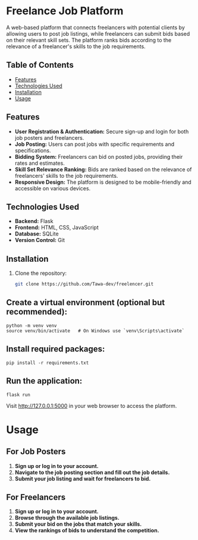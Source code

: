 # Freelance Job Platform

A web-based platform that connects freelancers with potential clients by allowing users to post job listings, while freelancers can submit bids based on their relevant skill sets. The platform ranks bids according to the relevance of a freelancer's skills to the job requirements.

## Table of Contents

- [Features](#features)
- [Technologies Used](#technologies-used)
- [Installation](#installation)
- [Usage](#usage)

## Features

- **User Registration & Authentication:** Secure sign-up and login for both job posters and freelancers.
- **Job Posting:** Users can post jobs with specific requirements and specifications.
- **Bidding System:** Freelancers can bid on posted jobs, providing their rates and estimates.
- **Skill Set Relevance Ranking:** Bids are ranked based on the relevance of freelancers' skills to the job requirements.
- **Responsive Design:** The platform is designed to be mobile-friendly and accessible on various devices.

## Technologies Used

- **Backend:** Flask
- **Frontend:** HTML, CSS, JavaScript
- **Database:** SQLite
- **Version Control:** Git
  
## Installation

1. Clone the repository:

   ```bash
   git clone https://github.com/Tawa-dev/freelencer.git


  ## Create a virtual environment (optional but recommended):

    
    python -m venv venv
    source venv/bin/activate   # On Windows use `venv\Scripts\activate`

## Install required packages:
    
    pip install -r requirements.txt

## Run the application:
    
    flask run

Visit http://127.0.0.1:5000 in your web browser to access the platform.

#  Usage

## For Job Posters

1. **Sign up or log in to your account.**
2. **Navigate to the job posting section and fill out the job details.**
3. **Submit your job listing and wait for freelancers to bid.**

## For Freelancers

1. **Sign up or log in to your account.**
2. **Browse through the available job listings.**
3. **Submit your bid on the jobs that match your skills.**
4. **View the rankings of bids to understand the competition.**
